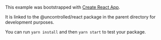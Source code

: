 This example was bootstrapped with [Create React App](https://github.com/facebook/create-react-app).

It is linked to the @uncontrolled/react package in the parent directory for development purposes.

You can run `yarn install` and then `yarn start` to test your package.
